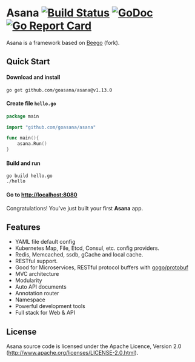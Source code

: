 # Asana [![Build Status](https://travis-ci.org/goasana/asana.svg?branch=master)](https://travis-ci.org/goasana/asana) [![GoDoc](http://godoc.org/github.com/goasana/asana?status.svg)](http://godoc.org/github.com/goasana/asana) [![Go Report Card](https://goreportcard.com/badge/github.com/goasana/asana)](https://goreportcard.com/report/github.com/goasana/asana)


Asana is a framework based on [Beego](http://beego.me) (fork).

## Quick Start

#### Download and install

    go get github.com/goasana/asana@v1.13.0

#### Create file `hello.go`
```go
package main

import "github.com/goasana/asana"

func main(){
    asana.Run()
}
```
#### Build and run

    go build hello.go
    ./hello

#### Go to [http://localhost:8080](http://localhost:8080)

Congratulations! You've just built your first **Asana** app.

## Features
* YAML file default config
* Kubernetes Map, File, Etcd, Consul, etc. config providers.
* Redis, Memcached, ssdb, gCache and local cache.
* RESTful support.
* Good for Microservices, RESTful protocol buffers with [gogo/protobuf](https://github.com/gogo/protobuf)
* MVC architecture
* Modularity
* Auto API documents
* Annotation router
* Namespace
* Powerful development tools
* Full stack for Web & API

## License

Asana source code is licensed under the Apache Licence, Version 2.0
(http://www.apache.org/licenses/LICENSE-2.0.html).
